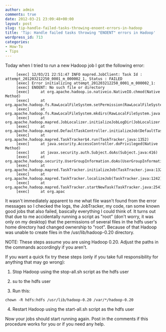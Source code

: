 ```yaml
---
author: admin
comments: true
date: 2012-03-21 23:09:48+00:00
layout: post
slug: tip-handle-failed-tasks-throwing-enoent-errors-in-hadoop
title: 'Tip: Handle failed tasks throwing "ENOENT" errors in Hadoop'
wordpress_id: 713
categories:
- How-To
- Tips
---
```


Today when I tried to run a new Hadoop job I got the following error:


    
         [exec] 12/03/21 22:51:47 INFO mapred.JobClient: Task Id : attempt_201203212250_0001_m_000002_1, Status : FAILED
         [exec] Error initializing attempt_201203212250_0001_m_000002_1:
         [exec] ENOENT: No such file or directory
         [exec] 	at org.apache.hadoop.io.nativeio.NativeIO.chmod(Native Method)
         [exec] 	at org.apache.hadoop.fs.RawLocalFileSystem.setPermission(RawLocalFileSystem.java:521)
         [exec] 	at org.apache.hadoop.fs.RawLocalFileSystem.mkdirs(RawLocalFileSystem.java:344)
         [exec] 	at org.apache.hadoop.mapred.JobLocalizer.initializeJobLogDir(JobLocalizer.java:240)
         [exec] 	at org.apache.hadoop.mapred.DefaultTaskController.initializeJob(DefaultTaskController.java:216)
         [exec] 	at org.apache.hadoop.mapred.TaskTracker$4.run(TaskTracker.java:1352)
         [exec] 	at java.security.AccessController.doPrivileged(Native Method)
         [exec] 	at javax.security.auth.Subject.doAs(Subject.java:416)
         [exec] 	at org.apache.hadoop.security.UserGroupInformation.doAs(UserGroupInformation.java:1157)
         [exec] 	at org.apache.hadoop.mapred.TaskTracker.initializeJob(TaskTracker.java:1327)
         [exec] 	at org.apache.hadoop.mapred.TaskTracker.localizeJob(TaskTracker.java:1242)
         [exec] 	at org.apache.hadoop.mapred.TaskTracker.startNewTask(TaskTracker.java:2541)
         [exec] 	at org.apac
    



It wasn't immediately apparent to me what file wasn't found from the error messages so I checked the logs, the JobTracker, my code, ran some known good jobs that also failed, basically everything I could think of.  It turns out that due to me accidentally running a script as "root" (don't worry, it was only on my desktop) that the permissions of several files in the hdfs user's home directory had changed ownership to "root".  Because of that Hadoop was unable to create files in the /usr/lib/hadoop-0.20 directory.

NOTE: These steps assume you are using Hadoop 0.20.  Adjust the paths in the commands accordingly if you aren't.

If you want a quick fix try these steps (only if you take full responsibility for anything that may go wrong):



	
  1. Stop Hadoop using the stop-all.sh script as the hdfs user

	
  2. su to the hdfs user

	
  3. Run this: 
    
    chown -R hdfs:hdfs /usr/lib/hadoop-0.20 /var/*/hadoop-0.20


	
  4. Restart Hadoop using the start-all.sh script as the hdfs user



Now your jobs should start running again.  Post in the comments if this procedure works for you or if you need any help.
